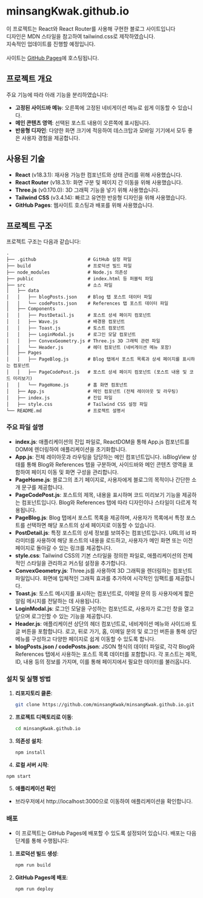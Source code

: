 # minsangKwak.github.io

이 프로젝트는 React와 React Router를 사용해 구현한 블로그 사이트입니다 <br/>
디자인은 MDN 스타일을 참고하여 tailwind.css로 제작하였습니다. <br/>
지속적인 업데이트를 진행할 예정입니다. <br/><br/>
사이트는 [GitHub Pages](https://minsangkwak.github.io/)에 호스팅됩니다.

## 프로젝트 개요

주요 기능에 따라 아래 기능을 분리하였습니다:

-   **고정된 사이드바 메뉴**: 오른쪽에 고정된 네비게이션 메뉴로 쉽게 이동할 수 있습니다.
-   **메인 콘텐츠 영역**: 선택된 포스트 내용이 오른쪽에 표시됩니다.
-   **반응형 디자인**: 다양한 화면 크기에 적응하여 데스크탑과 모바일 기기에서 모두 좋은 사용자 경험을 제공합니다.

## 사용된 기술

-   **React** (v18.3.1): 재사용 가능한 컴포넌트와 상태 관리를 위해 사용했습니다.
-   **React Router** (v18.3.1): 화면 구분 및 페이지 간 이동을 위해 사용했습니다.
-   **Three.js** (v0.170.0): 3D 그래픽 기능을 넣기 위해 사용했습니다.
-   **Tailwind CSS** (v3.4.14): 빠르고 유연한 반응형 디자인을 위해 사용했습니다.
-   **GitHub Pages**: 웹사이트 호스팅과 배포를 위해 사용했습니다.

## 프로젝트 구조

프로젝트 구조는 다음과 같습니다:

```plaintext
.
├── .github                   # GitHub 설정 파일
├── build                     # 프로덕션 빌드 파일
├── node_modules              # Node.js 의존성
├── public                    # index.html 등 퍼블릭 파일
├── src                       # 소스 파일
│   ├── data
│   │   ├── blogPosts.json    # Blog 탭 포스트 데이터 파일
│   │   └── codePosts.json    # References 탭 포스트 데이터 파일
│   ├── Components
│   │   ├── PostDetail.js     # 포스트 상세 페이지 컴포넌트
│   │   ├── Wave.js           # 배경용 컴포넌트
│   │   ├── Toast.js          # 토스트 컴포넌트
│   │   ├── LoginModal.js     # 로그인 모달 컴포넌트
│   │   ├── ConvexGeometry.js # Three.js 3D 그래픽 관련 파일
│   │   └── Header.js         # 헤더 컴포넌트 (네비게이션 메뉴 포함)
│   ├── Pages
│   │   ├── PageBlog.js       # Blog 탭에서 포스트 목록과 상세 페이지를 표시하는 컴포넌트
│   │   ├── PageCodePost.js   # 포스트 상세 페이지 컴포넌트 (포스트 내용 및 코드 미리보기)
│   │   └── PageHome.js       # 홈 화면 컴포넌트
│   ├── App.js                # 메인 컴포넌트 (전체 레이아웃 및 라우팅)
│   ├── index.js              # 진입 파일
│   ├── style.css             # Tailwind CSS 설정 파일
└── README.md                 # 프로젝트 설명서

```

### 주요 파일 설명

- **index.js**: 애플리케이션의 진입 파일로, ReactDOM을 통해 App.js 컴포넌트를 DOM에 렌더링하여 애플리케이션을 초기화합니다.
- **App.js**: 전체 레이아웃과 라우팅을 담당하는 메인 컴포넌트입니다. isBlogView 상태를 통해 Blog와 References 탭을 구분하며, 사이드바와 메인 콘텐츠 영역을 포함하여 페이지 이동 및 화면 구성을 관리합니다.
- **PageHome.js**: 블로그의 초기 페이지로, 사용자에게 블로그의 목적이나 간단한 소개 문구를 제공합니다.
- **PageCodePost.js**: 포스트의 제목, 내용을 표시하며 코드 미리보기 기능을 제공하는 컴포넌트입니다. Blog와 References 탭에 따라 디자인이나 스타일이 다르게 적용됩니다.
- **PageBlog.js**: Blog 탭에서 포스트 목록을 제공하며, 사용자가 목록에서 특정 포스트를 선택하면 해당 포스트의 상세 페이지로 이동할 수 있습니다.
- **PostDetail.js**: 특정 포스트의 상세 정보를 보여주는 컴포넌트입니다. URL의 id 파라미터를 사용하여 해당 포스트의 내용을 로드하고, 사용자가 메인 화면 또는 이전 페이지로 돌아갈 수 있는 링크를 제공합니다.
- **style.css**: Tailwind CSS의 기본 스타일을 정의한 파일로, 애플리케이션의 전체적인 스타일을 관리하고 커스텀 설정을 추가합니다.
- **ConvexGeometry.js**: Three.js를 사용하여 3D 그래픽을 렌더링하는 컴포넌트 파일입니다. 화면에 입체적인 그래픽 효과를 추가하여 시각적인 임팩트를 제공합니다.
- **Toast.js**: 토스트 메시지를 표시하는 컴포넌트로, 이메일 문의 등 사용자에게 짧은 알림 메시지를 전달하는 데 사용됩니다.
- **LoginModal.js**: 로그인 모달을 구성하는 컴포넌트로, 사용자가 로그인 창을 열고 닫으며 로그인할 수 있는 기능을 제공합니다.
- **Header.js**: 애플리케이션 상단의 헤더 컴포넌트로, 네비게이션 메뉴와 사이드바 토글 버튼을 포함합니다. 로고, 뒤로 가기, 홈, 이메일 문의 및 로그인 버튼을 통해 상단 메뉴를 구성하고 다양한 페이지로 쉽게 이동할 수 있도록 합니다.
- **blogPosts.json / codePosts.json**: JSON 형식의 데이터 파일로, 각각 Blog와 References 탭에서 사용하는 포스트 목록 데이터를 포함합니다. 각 포스트는 제목, ID, 내용 등의 정보를 가지며, 이를 통해 페이지에서 필요한 데이터를 불러옵니다.

### 설치 및 실행 방법

1. **리포지토리 클론**:

    ```bash
    git clone https://github.com/minsangKwak/minsangKwak.github.io.git
    ```

2. **프로젝트 디렉토리로 이동**:

    ```bash
    cd minsangKwak.github.io
    ```

3. **의존성 설치**:

    ```bash
    npm install
    ```

4. **로컬 서버 시작**:

```bash
npm start
```

5. **애플리케이션 확인**

-   브라우저에서 http://localhost:3000으로 이동하여 애플리케이션을 확인합니다.

### 배포

-   이 프로젝트는 GitHub Pages에 배포할 수 있도록 설정되어 있습니다. 배포는 다음 단계를 통해 수행됩니다:

1. **프로덕션 빌드 생성**:

    ```bash
    npm run build
    ```

2. **GitHub Pages에 배포**:

    ```bash
    npm run deploy
    ```
